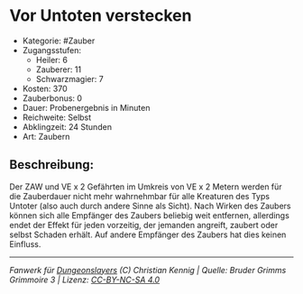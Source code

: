 # Vor Untoten verstecken

- Kategorie: #Zauber
- Zugangsstufen:
  - Heiler: 6
  - Zauberer: 11
  - Schwarzmagier: 7
- Kosten: 370
- Zauberbonus: 0
- Dauer: Probenergebnis in Minuten
- Reichweite: Selbst
- Abklingzeit: 24 Stunden
- Art: Zaubern

## Beschreibung:

Der ZAW und VE x 2 Gefährten im Umkreis von VE x 2 Metern werden für die Zauberdauer nicht mehr wahrnehmbar für alle Kreaturen des Typs Untoter (also auch durch andere Sinne als Sicht). Nach Wirken des Zaubers können sich alle Empfänger des Zaubers beliebig weit entfernen, allerdings endet der Effekt für jeden vorzeitig, der jemanden angreift, zaubert oder selbst Schaden erhält. Auf andere Empfänger des Zaubers hat dies keinen Einfluss.

---

_Fanwerk für [Dungeonslayers](https://www.dungeonslayers.net/) (C) Christian Kennig | Quelle: Bruder Grimms Grimmoire 3 | Lizenz: [CC-BY-NC-SA 4.0](https://creativecommons.org/licenses/by-nc-sa/4.0/deed.de)_
